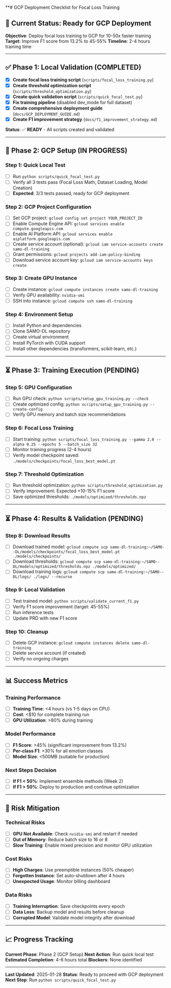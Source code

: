 **# GCP Deployment Checklist for Focal Loss Training

## 🎯 **Current Status: Ready for GCP Deployment**

**Objective**: Deploy focal loss training to GCP for 10-50x faster training
**Target**: Improve F1 score from 13.2% to 45-55%
**Timeline**: 2-4 hours training time

---

## ✅ **Phase 1: Local Validation (COMPLETED)**

- [x] **Create focal loss training script** (`scripts/focal_loss_training.py`)
- [x] **Create threshold optimization script** (`scripts/threshold_optimization.py`)
- [x] **Create quick validation script** (`scripts/quick_focal_test.py`)
- [x] **Fix training pipeline** (disabled dev_mode for full dataset)
- [x] **Create comprehensive deployment guide** (`docs/GCP_DEPLOYMENT_GUIDE.md`)
- [x] **Create F1 improvement strategy** (`docs/f1_improvement_strategy.md`)

**Status**: ✅ **READY** - All scripts created and validated

---

## 🔄 **Phase 2: GCP Setup (IN PROGRESS)**

### **Step 1: Quick Local Test**
- [ ] Run `python scripts/quick_focal_test.py`
- [ ] Verify all 3 tests pass (Focal Loss Math, Dataset Loading, Model Creation)
- [ ] **Expected**: 3/3 tests passed, ready for GCP deployment

### **Step 2: GCP Project Configuration**
- [ ] Set GCP project: `gcloud config set project YOUR_PROJECT_ID`
- [ ] Enable Compute Engine API: `gcloud services enable compute.googleapis.com`
- [ ] Enable AI Platform API: `gcloud services enable aiplatform.googleapis.com`
- [ ] Create service account (optional): `gcloud iam service-accounts create samo-dl-training`
- [ ] Grant permissions: `gcloud projects add-iam-policy-binding`
- [ ] Download service account key: `gcloud iam service-accounts keys create`

### **Step 3: Create GPU Instance**
- [ ] Create instance: `gcloud compute instances create samo-dl-training`
- [ ] Verify GPU availability: `nvidia-smi`
- [ ] SSH into instance: `gcloud compute ssh samo-dl-training`

### **Step 4: Environment Setup**
- [ ] Install Python and dependencies
- [ ] Clone SAMO-DL repository
- [ ] Create virtual environment
- [ ] Install PyTorch with CUDA support
- [ ] Install other dependencies (transformers, scikit-learn, etc.)

---

## ⏳ **Phase 3: Training Execution (PENDING)**

### **Step 5: GPU Configuration**
- [ ] Run GPU check: `python scripts/setup_gpu_training.py --check`
- [ ] Create optimized config: `python scripts/setup_gpu_training.py --create-config`
- [ ] Verify GPU memory and batch size recommendations

### **Step 6: Focal Loss Training**
- [ ] Start training: `python scripts/focal_loss_training.py --gamma 2.0 --alpha 0.25 --epochs 5 --batch_size 32`
- [ ] Monitor training progress (2-4 hours)
- [ ] Verify model checkpoint saved: `./models/checkpoints/focal_loss_best_model.pt`

### **Step 7: Threshold Optimization**
- [ ] Run threshold optimization: `python scripts/threshold_optimization.py`
- [ ] Verify improvement: Expected +10-15% F1 score
- [ ] Save optimized thresholds: `./models/optimized/thresholds.npz`

---

## ⏳ **Phase 4: Results & Validation (PENDING)**

### **Step 8: Download Results**
- [ ] Download trained model: `gcloud compute scp samo-dl-training:~/SAMO--DL/models/checkpoints/focal_loss_best_model.pt ./models/checkpoints/`
- [ ] Download thresholds: `gcloud compute scp samo-dl-training:~/SAMO--DL/models/optimized/thresholds.npz ./models/optimized/`
- [ ] Download training logs: `gcloud compute scp samo-dl-training:~/SAMO--DL/logs/ ./logs/ --recurse`

### **Step 9: Local Validation**
- [ ] Test trained model: `python scripts/validate_current_f1.py`
- [ ] Verify F1 score improvement (target: 45-55%)
- [ ] Run inference tests
- [ ] Update PRD with new F1 score

### **Step 10: Cleanup**
- [ ] Delete GCP instance: `gcloud compute instances delete samo-dl-training`
- [ ] Delete service account (if created)
- [ ] Verify no ongoing charges

---

## 📊 **Success Metrics**

### **Training Performance**
- [ ] **Training Time**: <4 hours (vs 1-5 days on CPU)
- [ ] **Cost**: <$10 for complete training run
- [ ] **GPU Utilization**: >80% during training

### **Model Performance**
- [ ] **F1 Score**: >45% (significant improvement from 13.2%)
- [ ] **Per-class F1**: >30% for all emotion classes
- [ ] **Model Size**: <500MB (suitable for production)

### **Next Steps Decision**
- [ ] **If F1 < 50%**: Implement ensemble methods (Week 2)
- [ ] **If F1 > 50%**: Deploy to production and continue optimization

---

## 🚨 **Risk Mitigation**

### **Technical Risks**
- [ ] **GPU Not Available**: Check `nvidia-smi` and restart if needed
- [ ] **Out of Memory**: Reduce batch size to 16 or 8
- [ ] **Slow Training**: Enable mixed precision and monitor GPU utilization

### **Cost Risks**
- [ ] **High Charges**: Use preemptible instances (50% cheaper)
- [ ] **Forgotten Instance**: Set auto-shutdown after 4 hours
- [ ] **Unexpected Usage**: Monitor billing dashboard

### **Data Risks**
- [ ] **Training Interruption**: Save checkpoints every epoch
- [ ] **Data Loss**: Backup model and results before cleanup
- [ ] **Corrupted Model**: Validate model integrity after download

---

## 📈 **Progress Tracking**

**Current Phase**: Phase 2 (GCP Setup)
**Next Action**: Run quick local test
**Estimated Completion**: 4-6 hours total
**Blockers**: None identified

---

**Last Updated**: 2025-01-28
**Status**: Ready to proceed with GCP deployment
**Next Step**: Run `python scripts/quick_focal_test.py`
